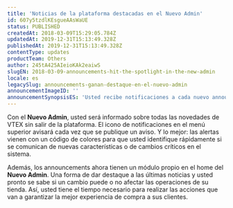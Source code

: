 ```yaml
---
title: 'Noticias de la plataforma destacadas en el Nuevo Admin'
id: 607y5tzdlKEsgueAAsWaUE
status: PUBLISHED
createdAt: 2018-03-09T15:29:05.784Z
updatedAt: 2019-12-31T15:13:49.328Z
publishedAt: 2019-12-31T15:13:49.328Z
contentType: updates
productTeam: Others
author: 245tA425AIeioKAk2eaiwS
slugEN: 2018-03-09-announcements-hit-the-spotlight-in-the-new-admin
locale: es
legacySlug: announcements-ganan-destaque-en-el-nuevo-admin
announcementImageID: ''
announcementSynopsisES: 'Usted recibe notificaciones a cada nuevo announcement y acompaña las nuevas noticias directamente de la home.'
---
```


Con el __Nuevo Admin__, usted será informado sobre todas las novedades de VTEX sin salir de la plataforma. El icono de notificaciones en el menú superior avisará cada vez que se publique un aviso. Y lo mejor: las alertas vienen con un código de colores para que usted identifique rápidamente si se comunican de nuevas características o de cambios críticos en el sistema.

Además, los announcements ahora tienen un módulo propio en el home del __Nuevo Admin__. Una forma de dar destaque a las últimas noticias y usted pronto se sabe si un cambio puede o no afectar las operaciones de su tienda. Así, usted tiene el tiempo necesario para realizar las acciones que van a garantizar la mejor experiencia de compra a sus clientes.
